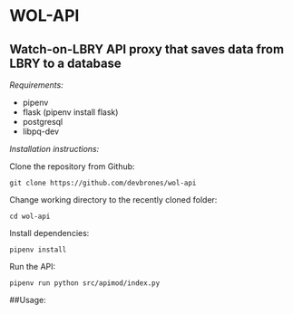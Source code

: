 # WOL-API
## Watch-on-LBRY API proxy that saves data from LBRY to a database


*Requirements:*
- pipenv
- flask (pipenv install flask)
- postgresql
- libpq-dev

*Installation instructions:*

Clone the repository from Github: 

```git clone https://github.com/devbrones/wol-api```

Change working directory to the recently cloned folder: 

```cd wol-api```

Install dependencies:

```pipenv install```

Run the API:

```pipenv run python src/apimod/index.py```



##Usage:


